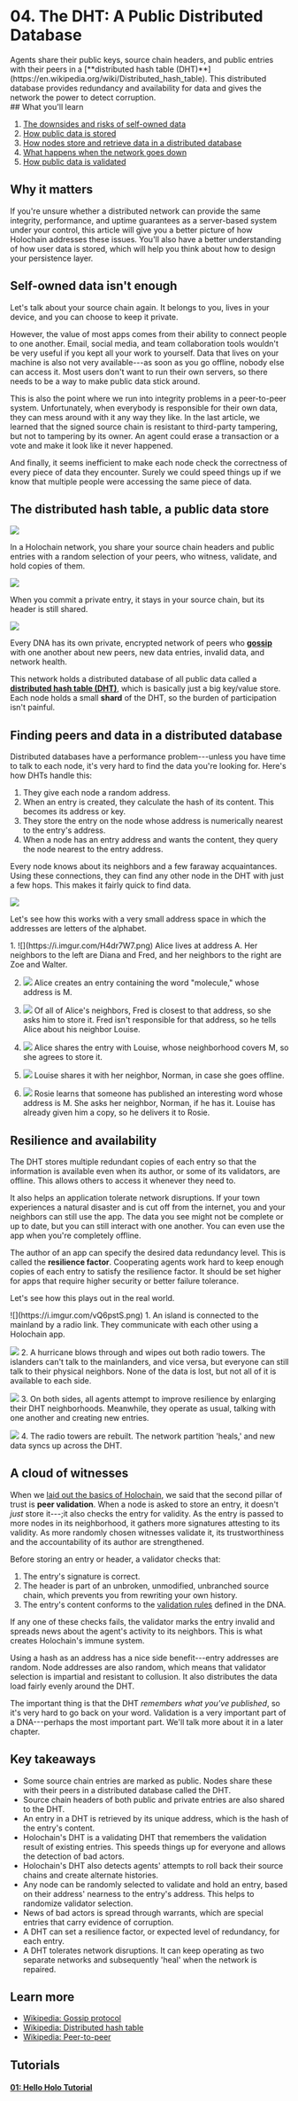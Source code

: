 # 04. The DHT: A Public Distributed Database

<div class="coreconcepts-intro" markdown=1>
Agents share their public keys, source chain headers, and public entries with their peers in a [**distributed hash table (DHT)**](https://en.wikipedia.org/wiki/Distributed_hash_table). This distributed database provides redundancy and availability for data and gives the network the power to detect corruption.
</div>

<div class="coreconcepts-orientation" markdown=1>
## What you'll learn

1. [The downsides and risks of self-owned data](#self-owned-data-isnt-enough)
2. [How public data is stored](#the-distributed-hash-table-a-public-data-store)
3. [How nodes store and retrieve data in a distributed database](#finding-peers-and-data-in-a-distributed-database)
4. [What happens when the network goes down](#resilience-and-availability)
5. [How public data is validated](#a-cloud-of-witnesses)

## Why it matters

If you're unsure whether a distributed network can provide the same integrity, performance, and uptime guarantees as a server-based system under your control, this article will give you a better picture of how Holochain addresses these issues. You'll also have a better understanding of how user data is stored, which will help you think about how to design your persistence layer.
</div>

## Self-owned data isn't enough

Let's talk about your source chain again. It belongs to you, lives in your device, and you can choose to keep it private.

However, the value of most apps comes from their ability to connect people to one another. Email, social media, and team collaboration tools wouldn't be very useful if you kept all your work to yourself. Data that lives on your machine is also not very available---as soon as you go offline, nobody else can access it. Most users don't want to run their own servers, so there needs to be a way to make public data stick around.

This is also the point where we run into integrity problems in a peer-to-peer system. Unfortunately, when everybody is responsible for their own data, they can mess around with it any way they like. In the last article, we learned that the signed source chain is resistant to third-party tampering, but not to tampering by its owner. An agent could erase a transaction or a vote and make it look like it never happened.

And finally, it seems inefficient to make each node check the correctness of every piece of data they encounter. Surely we could speed things up if we know that multiple people were accessing the same piece of data.

## The distributed hash table, a public data store

![](https://i.imgur.com/l19cWOw.png)

In a Holochain network, you share your source chain headers and public entries with a random selection of your peers, who witness, validate, and hold copies of them.

![](https://i.imgur.com/RmvhwpY.png)

When you commit a private entry, it stays in your source chain, but its header is still shared.

![](https://i.imgur.com/uWyEeby.png)

Every DNA has its own private, encrypted network of peers who [**gossip**](https://en.wikipedia.org/wiki/Gossip_protocol) with one another about new peers, new data entries, invalid data, and network health.

This network holds a distributed database of all public data called a [**distributed hash table (DHT)**](https://en.wikipedia.org/wiki/Distributed_hash_table), which is basically just a big key/value store. Each node holds a small **shard** of the DHT, so the burden of participation isn't painful.

## Finding peers and data in a distributed database

Distributed databases have a performance problem---unless you have time to talk to each node, it's very hard to find the data you're looking for. Here's how DHTs handle this:

1. They give each node a random address.
2. When an entry is created, they calculate the hash of its content. This becomes its address or key.
3. They store the entry on the node whose address is numerically nearest to the entry's address.
4. When a node has an entry address and wants the content, they query the node nearest to the entry address.

Every node knows about its neighbors and a few faraway acquaintances. Using these connections, they can find any other node in the DHT with just a few hops. This makes it fairly quick to find data.

![](https://i.imgur.com/9k0BBjg.png)

Let's see how this works with a very small address space in which the addresses are letters of the alphabet.

<div class="coreconcepts-storysequence" markdown=1>
1. ![](https://i.imgur.com/H4dr7W7.png)
Alice lives at address A. Her neighbors to the left are Diana and Fred, and her neighbors to the right are Zoe and Walter.

2. ![](https://i.imgur.com/48bQ0ca.png)
Alice creates an entry containing the word "molecule," whose address is M.

3. ![](https://i.imgur.com/RSI668H.png)
Of all of Alice's neighbors, Fred is closest to that address, so she asks him to store it. Fred isn't responsible for that address, so he tells Alice about his neighbor Louise.

4. ![](https://i.imgur.com/9XjP6NI.png)
Alice shares the entry with Louise, whose neighborhood covers M, so she agrees to store it.

5. ![](https://i.imgur.com/flzdGjc.png)
Louise shares it with her neighbor, Norman, in case she goes offline.

6. ![](https://i.imgur.com/ZrmR29U.png)
Rosie learns that someone has published an interesting word whose address is M. She asks her neighbor, Norman, if he has it. Louise has already given him a copy, so he delivers it to Rosie.
</div>

## Resilience and availability

The DHT stores multiple redundant copies of each entry so that the information is available even when its author, or some of its validators, are offline. This allows others to access it whenever they need to.

It also helps an application tolerate network disruptions. If your town experiences a natural disaster and is cut off from the internet, you and your neighbors can still use the app. The data you see might not be complete or up to date, but you can still interact with one another. You can even use the app when you're completely offline.

The author of an app can specify the desired data redundancy level. This is called the **resilience factor**. Cooperating agents work hard to keep enough copies of each entry to satisfy the resilience factor. It should be set higher for apps that require higher security or better failure tolerance.

Let's see how this plays out in the real world.

<div class="coreconcepts-storysequence" markdown=1>
![](https://i.imgur.com/vQ6pstS.png)
1. An island is connected to the mainland by a radio link. They communicate with each other using a Holochain app.

![](https://i.imgur.com/bmhXe37.png)
2. A hurricane blows through and wipes out both radio towers. The islanders can't talk to the mainlanders, and vice versa, but everyone can still talk to their physical neighbors. None of the data is lost, but not all of it is available to each side.

![](https://i.imgur.com/GSi7RQw.png)
3. On both sides, all agents attempt to improve resilience by enlarging their DHT neighborhoods. Meanwhile, they operate as usual, talking with one another and creating new entries.

![](https://i.imgur.com/ieWZhja.png)
4. The radio towers are rebuilt. The network partition 'heals,' and new data syncs up across the DHT.
</div>

## A cloud of witnesses

When we [laid out the basics of Holochain](../1_the_basics), we said that the second pillar of trust is **peer validation**. When a node is asked to store an entry, it doesn't _just_ store it---;it also checks the entry for validity. As the entry is passed to more nodes in its neighborhood, it gathers more signatures attesting to its validity. As more randomly chosen witnesses validate it, its trustworthiness and the accountability of its author are strengthened.

Before storing an entry or header, a validator checks that:

1. The entry's signature is correct.
2. The header is part of an unbroken, unmodified, unbranched source chain, which prevents you from rewriting your own history.
3. The entry's content conforms to the [validation rules](../7_validation) defined in the DNA.

If any one of these checks fails, the validator marks the entry invalid and spreads news about the agent's activity to its neighbors. This is what creates Holochain's immune system.

Using a hash as an address has a nice side benefit---entry addresses are random. Node addresses are also random, which means that validator selection is impartial and resistant to collusion. It also distributes the data load fairly evenly around the DHT.

The important thing is that the DHT _remembers what you've published_, so it's very hard to go back on your word. Validation is a very important part of a DNA---perhaps the most important part. We'll talk more about it in a later chapter.

## Key takeaways

* Some source chain entries are marked as public. Nodes share these with their peers in a distributed database called the DHT.
* Source chain headers of both public and private entries are also shared to the DHT.
* An entry in a DHT is retrieved by its unique address, which is the hash of the entry's content.
* Holochain's DHT is a validating DHT that remembers the validation result of existing entries. This speeds things up for everyone and allows the detection of bad actors.
* Holochain's DHT also detects agents' attempts to roll back their source chains and create alternate histories.
* Any node can be randomly selected to validate and hold an entry, based on their address' nearness to the entry's address. This helps to randomize validator selection.
* News of bad actors is spread through warrants, which are special entries that carry evidence of corruption.
* A DHT can set a resilience factor, or expected level of redundancy, for each entry.
* A DHT tolerates network disruptions. It can keep operating as two separate networks and subsequently 'heal' when the network is repaired.

## Learn more

* [Wikipedia: Gossip protocol](https://en.wikipedia.org/wiki/Gossip_protocol)
* [Wikipedia: Distributed hash table](https://en.wikipedia.org/wiki/Distributed_hash_table)
* [Wikipedia: Peer-to-peer](https://en.wikipedia.org/wiki/Peer-to-peer)

## Tutorials

<div class="h-tile-container">
    <div class="h-tile tile-alt tile-tutorials">
        <a href="../../tutorials/coreconcepts/hello_holo">
            <h4>01: Hello Holo Tutorial</h4>
        </a>
    </div>
</div>

